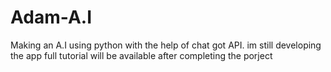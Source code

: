 # Adam-A.I
Making an A.I using python with the help of chat got API. 
im still developing the app 
full tutorial will be available after completing the porject

